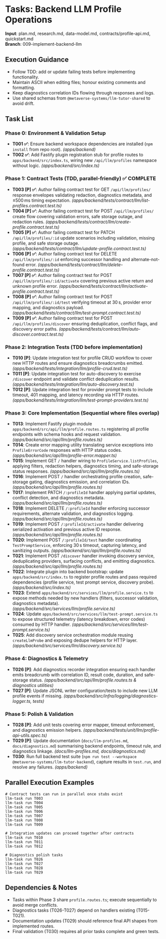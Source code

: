 # Tasks: Backend LLM Profile Operations

**Input**: plan.md, research.md, data-model.md, contracts/profile-api.md, quickstart.md  
**Branch**: 009-implement-backend-llm

## Execution Guidance
- Follow TDD: add or update failing tests before implementing functionality.
- Maintain ASCII when editing files; honour existing comments and formatting.
- Keep diagnostics correlation IDs flowing through responses and logs.
- Use shared schemas from `@metaverse-systems/llm-tutor-shared` to avoid drift.

## Task List

### Phase 0: Environment & Validation Setup
- **T001 ✅**: Ensure backend workspace dependencies are installed (`npm install` from repo root). *(apps/backend)*
- **T002 ✅**: Add Fastify plugin registration stub for profile routes to `apps/backend/src/index.ts`, wiring new `/api/llm/profiles` namespace without logic. *(apps/backend/src/index.ts)*

### Phase 1: Contract Tests (TDD, parallel-friendly) ✅ COMPLETE
- **T003 [P] ✅**: Author failing contract test for GET `/api/llm/profiles/` response envelopes validating redaction, diagnostics metadata, and ≤500 ms timing expectation. *(apps/backend/tests/contract/llm/list-profiles.contract.test.ts)*
- **T004 [P] ✅**: Author failing contract test for POST `/api/llm/profiles/` create flow covering validation errors, safe storage outage, and redaction rules. *(apps/backend/tests/contract/llm/create-profile.contract.test.ts)*
- **T005 [P] ✅**: Author failing contract test for PATCH `/api/llm/profiles/:id` update scenarios including validation, missing profile, and safe storage outage. *(apps/backend/tests/contract/llm/update-profile.contract.test.ts)*
- **T006 [P] ✅**: Author failing contract test for DELETE `/api/llm/profiles/:id` enforcing successor handling and alternate-not-found error. *(apps/backend/tests/contract/llm/delete-profile.contract.test.ts)*
- **T007 [P] ✅**: Author failing contract test for POST `/api/llm/profiles/:id/activate` covering previous active return and unknown profile error. *(apps/backend/tests/contract/llm/activate-profile.contract.test.ts)*
- **T008 [P] ✅**: Author failing contract test for POST `/api/llm/profiles/:id/test` verifying timeout at 30 s, provider error mapping, and diagnostics payload. *(apps/backend/tests/contract/llm/test-prompt.contract.test.ts)*
- **T009 [P] ✅**: Author failing contract test for POST `/api/llm/profiles/discover` ensuring deduplication, conflict flags, and discovery error paths. *(apps/backend/tests/contract/llm/auto-discover.contract.test.ts)*

### Phase 2: Integration Tests (TDD before implementation)
- **T010 [P]**: Update integration test for profile CRUD workflow to cover new HTTP routes and ensure diagnostics breadcrumbs emitted. *(apps/backend/tests/integration/llm/profile-crud.test.ts)*
- **T011 [P]**: Update integration test for auto-discovery to exercise `/discover` endpoint and validate conflict deduplication results. *(apps/backend/tests/integration/llm/auto-discovery.test.ts)*
- **T012 [P]**: Update integration test for provider prompt tests to include timeout, 401 mapping, and latency recording via HTTP routes. *(apps/backend/tests/integration/llm/test-prompt-providers.test.ts)*

### Phase 3: Core Implementation (Sequential where files overlap)
- **T013**: Implement Fastify plugin module `apps/backend/src/api/llm/profile.routes.ts` registering all profile endpoints with schema hooks and request validation. *(apps/backend/src/api/llm/profile.routes.ts)*
- **T014**: Create error mapping utility translating service exceptions into `ProfileErrorCode` responses with HTTP status codes. *(apps/backend/src/api/llm/profile-error.mapper.ts)*
- **T015**: Implement GET `/` handler wiring to `ProfileService.listProfiles`, applying filters, redaction helpers, diagnostics timing, and safe-storage status responses. *(apps/backend/src/api/llm/profile.routes.ts)*
- **T016**: Implement POST `/` handler orchestrating profile creation, safe-storage gating, diagnostics emission, and correlation IDs. *(apps/backend/src/api/llm/profile.routes.ts)*
- **T017**: Implement PATCH `/:profileId` handler applying partial updates, conflict detection, and diagnostics metadata. *(apps/backend/src/api/llm/profile.routes.ts)*
- **T018**: Implement DELETE `/:profileId` handler enforcing successor requirements, alternate validation, and diagnostics logging. *(apps/backend/src/api/llm/profile.routes.ts)*
- **T019**: Implement POST `/:profileId/activate` handler delivering serialized activation and previous active ID response. *(apps/backend/src/api/llm/profile.routes.ts)*
- **T020**: Implement POST `/:profileId/test` handler coordinating `TestPromptService`, enforcing 30 s timeout, capturing latency, and sanitizing outputs. *(apps/backend/src/api/llm/profile.routes.ts)*
- **T021**: Implement POST `/discover` handler invoking discovery service, deduplicating providers, surfacing conflicts, and emitting diagnostics. *(apps/backend/src/api/llm/profile.routes.ts)*
- **T022**: Integrate plugin into backend bootstrap: update `apps/backend/src/index.ts` to register profile routes and pass required dependencies (profile service, test prompt service, discovery probe). *(apps/backend/src/index.ts)*
- **T023**: Extend `apps/backend/src/services/llm/profile.service.ts` to expose methods needed by new handlers (filters, successor validation, diagnostics metadata). *(apps/backend/src/services/llm/profile.service.ts)*
- **T024**: Update `apps/backend/src/services/llm/test-prompt.service.ts` to expose structured telemetry (latency breakdown, error codes) consumed by HTTP handler. *(apps/backend/src/services/llm/test-prompt.service.ts)*
- **T025**: Add discovery service orchestration module reusing `createLlmProbe` and exposing dedupe helpers for HTTP layer. *(apps/backend/src/services/llm/discovery.service.ts)*

### Phase 4: Diagnostics & Telemetry
- **T026 [P]**: Add diagnostics recorder integration ensuring each handler emits breadcrumb with correlation ID, result code, duration, and safe-storage status. *(apps/backend/src/api/llm/profile.routes.ts & diagnostics utilities)*
- **T027 [P]**: Update JSONL writer configuration/tests to include new LLM profile events if missing. *(apps/backend/src/infra/logging/diagnostics-logger.ts, tests)*

### Phase 5: Polish & Validation
- **T028 [P]**: Add unit tests covering error mapper, timeout enforcement, and diagnostics emission helpers. *(apps/backend/tests/unit/llm/profile-api-utils.spec.ts)*
- **T029 [P]**: Update documentation (`docs/llm-profiles.md`, `docs/diagnostics.md`) summarising backend endpoints, timeout rule, and diagnostics linkage. *(docs/llm-profiles.md, docs/diagnostics.md)*
- **T030**: Run full backend test suite (`npm run test --workspace @metaverse-systems/llm-tutor-backend`), capture results in `test.run`, and resolve any failures. *(apps/backend)*

## Parallel Execution Examples
```
# Contract tests can run in parallel once stubs exist
llm-task run T003
llm-task run T004
llm-task run T005
llm-task run T006
llm-task run T007
llm-task run T008
llm-task run T009

# Integration updates can proceed together after contracts
llm-task run T010
llm-task run T011
llm-task run T012

# Diagnostics polish tasks
llm-task run T026
llm-task run T027
llm-task run T028
llm-task run T029
```

## Dependencies & Notes
- Tasks within Phase 3 share `profile.routes.ts`; execute sequentially to avoid merge conflicts.
- Diagnostics tasks (T026-T027) depend on handlers existing (T015-T021).
- Documentation updates (T029) should reference final API shapes from implemented routes.
- Final validation (T030) requires all prior tasks complete and green tests.

